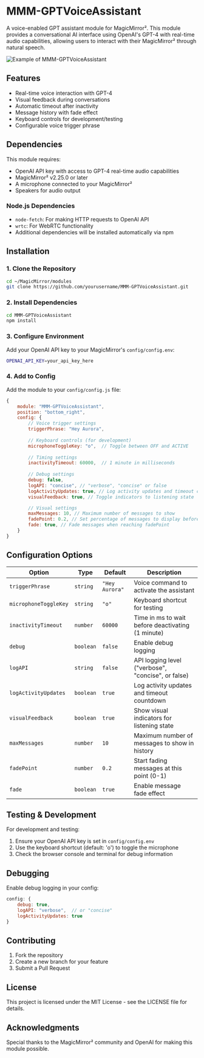 # MMM-GPTVoiceAssistant

A voice-enabled GPT assistant module for MagicMirror². This module provides a conversational AI interface using OpenAI's GPT-4 with real-time audio capabilities, allowing users to interact with their MagicMirror² through natural speech.

![Example of MMM-GPTVoiceAssistant](./example.gif)

## Features
- Real-time voice interaction with GPT-4
- Visual feedback during conversations
- Automatic timeout after inactivity
- Message history with fade effect
- Keyboard controls for development/testing
- Configurable voice trigger phrase

## Dependencies
This module requires:
- OpenAI API key with access to GPT-4 real-time audio capabilities
- MagicMirror² v2.25.0 or later
- A microphone connected to your MagicMirror²
- Speakers for audio output

### Node.js Dependencies
- `node-fetch`: For making HTTP requests to OpenAI API
- `wrtc`: For WebRTC functionality
- Additional dependencies will be installed automatically via npm

## Installation

### 1. Clone the Repository
```bash
cd ~/MagicMirror/modules
git clone https://github.com/yourusername/MMM-GPTVoiceAssistant.git
```

### 2. Install Dependencies
```bash
cd MMM-GPTVoiceAssistant
npm install
```

### 3. Configure Environment
Add your OpenAI API key to your MagicMirror's `config/config.env`:
```bash
OPENAI_API_KEY=your_api_key_here
```

### 4. Add to Config
Add the module to your `config/config.js` file:
```js
{
    module: "MMM-GPTVoiceAssistant",
    position: "bottom_right",
    config: {
        // Voice trigger settings
        triggerPhrase: "Hey Aurora",
        
        // Keyboard controls (for development)
        microphoneToggleKey: "o",  // Toggle between OFF and ACTIVE
        
        // Timing settings
        inactivityTimeout: 60000,  // 1 minute in milliseconds
        
        // Debug settings
        debug: false,
        logAPI: "concise", // "verbose", "concise" or false
        logActivityUpdates: true, // Log activity updates and timeout countdown for debugging
        visualFeedback: true, // Toggle indicators to listening state

        // Visual settings
        maxMessages: 10, // Maximum number of messages to show
        fadePoint: 0.2, // Set percentage of messages to display before starting to fade
        fade: true, // Fade messages when reaching fadePoint
    }
}
```

## Configuration Options

Option|Type|Default|Description
------|------|------|-----------
`triggerPhrase`|`string`|`"Hey Aurora"`|Voice command to activate the assistant
`microphoneToggleKey`|`string`|`"o"`|Keyboard shortcut for testing
`inactivityTimeout`|`number`|`60000`|Time in ms to wait before deactivating (1 minute)
`debug`|`boolean`|`false`|Enable debug logging
`logAPI`|`string`|`false`|API logging level ("verbose", "concise", or false)
`logActivityUpdates`|`boolean`|`true`|Log activity updates and timeout countdown
`visualFeedback`|`boolean`|`true`|Show visual indicators for listening state
`maxMessages`|`number`|`10`|Maximum number of messages to show in history
`fadePoint`|`number`|`0.2`|Start fading messages at this point (0-1)
`fade`|`boolean`|`true`|Enable message fade effect

## Testing & Development

For development and testing:
1. Ensure your OpenAI API key is set in `config/config.env`
2. Use the keyboard shortcut (default: 'o') to toggle the microphone
3. Check the browser console and terminal for debug information

## Debugging

Enable debug logging in your config:
```js
config: {
    debug: true,
    logAPI: "verbose",  // or "concise"
    logActivityUpdates: true
}
```

## Contributing

1. Fork the repository
2. Create a new branch for your feature
3. Submit a Pull Request

## License

This project is licensed under the MIT License - see the LICENSE file for details.

## Acknowledgments

Special thanks to the MagicMirror² community and OpenAI for making this module possible.